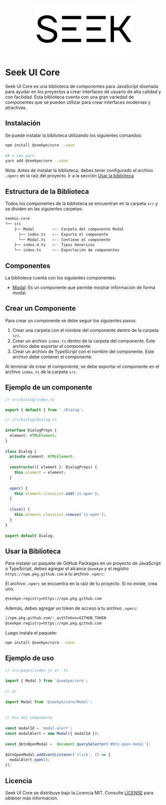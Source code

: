 <!-- markdownlint-disable-next-line -->
<p align="center">
  <!-- markdownlint-disable-next-line -->
  <a href="https://mui.com/" rel="noopener" target="_blank"><picture><source media="(prefers-color-scheme: dark)" srcset="./apps/docs/public/static/seek-white-logo.svg"><img alt="Logo Seek" src="./../../apps/docs/public/static/seek-black-logo.svg" width="320"></picture></a>
</p>

# Seek UI Core

Seek UI Core es una biblioteca de componentes para JavaScript diseñada para ayudar en los proyectos a crear interfaces de usuario de alta calidad y con facilidad. Esta biblioteca cuenta con una gran variedad de componentes que se pueden utilizar para crear interfaces modernas y atractivas.

## Instalación

Se puede instalar la biblioteca utilizando los siguientes comandos:

```bash
npm install @seekpe/core --save

## o con yarn
yarn add @seekpe/core --save
```

Nota: Antes de instalar la biblioteca, debes tener configurado el archivo `.npmrc` en la raíz del proyecto. Ír a la sección [Usar la biblioteca](#usar-la-biblioteca)

## Estructura de la Biblioteca

Todos los componentes de la biblioteca se encuentran en la carpeta `src` y se dividen en las siguientes carpetas:

```bash
seekui-core
└── src
    ├── Modal        <-- Carpeta del componente Modal
      ├── index.ts   <-- Exporta el componente
      └── Modal.ts   <-- Contiene el componente
    ├── index.d.ts   <-- Tipos Genericos
    └── index.ts     <-- Exportación de componentes
```

## Componentes

La biblioteca cuenta con los siguientes componentes:

- [Modal](./src/Modal/MODAL.ts): Es un componente que permite mostrar información de forma modal.

## Crear un Componente

Para crear un componente se debe seguir los siguientes pasos:

1. Crear una carpeta con el nombre del componente dentro de la carpeta `src`.
2. Crear un archivo `index.ts` dentro de la carpeta del componente. Este archivo debe exportar el componente.
3. Crear un archivo de TypeScript con el nombre del componente. Este archivo debe contener el componente.

Al terminar de crear el componente, se debe exportar el componente en el archivo `index.ts` de la carpeta `src`.

## Ejemplo de un componente

```typescript
// src/Dialog/index.ts

export { default } from './Dialog';
```

```typescript
// src/Dialog/Dialog.ts

interface DialogProps {
  element: HTMLElement;
}

class Dialog {
  private element: HTMLElement;

  constructor({ element }: DialogProps) {
    this.element = element;
  }

  open() {
    this.element.classList.add('is-open');
  }

  close() {
    this.element.classList.remove('is-open');
  }
}

export default Dialog;
```

## Usar la Biblioteca

Para instalar un paquete de GitHub Packages en un proyecto de JavaScript o TypeScript, debes agregar el alcance `@seekpe` y el registro `https://npm.pkg.github.com` a tu archivo `.npmrc`:

El archivo `.npmrc` se encuentra en la raíz de tu proyecto. Si no existe, crea uno.

```bash
@seekpe:registry=https://npm.pkg.github.com
```

Además, debes agregar un token de acceso a tu archivo `.npmrc`:

```bash
//npm.pkg.github.com/:_authToken=GITHUB_TOKEN
@seekpe:registry=https://npm.pkg.github.com
```

Luego instala el paquete:

```bash
npm install @seekpe/core --save
```

## Ejemplo de uso

```typescript
// src/pages/index.js or .ts

import { Modal } from '@seekpe/core';

// or 

import Modal from '@seekpe/core/Modal';


// Uso del componente

const modalId = 'modal-alert';
const modalAlert = new Modal({ modalId });

const $btnOpenModal =  document.querySelector('#btn-open-modal');

$btnOpenModal.addEventListener('click', () => {
  modalAlert.open();
});

```

## Licencia

Seek UI Core se distribuye bajo la Licencia MIT. Consulte [LICENSE](LICENSE) para obtener más información.
